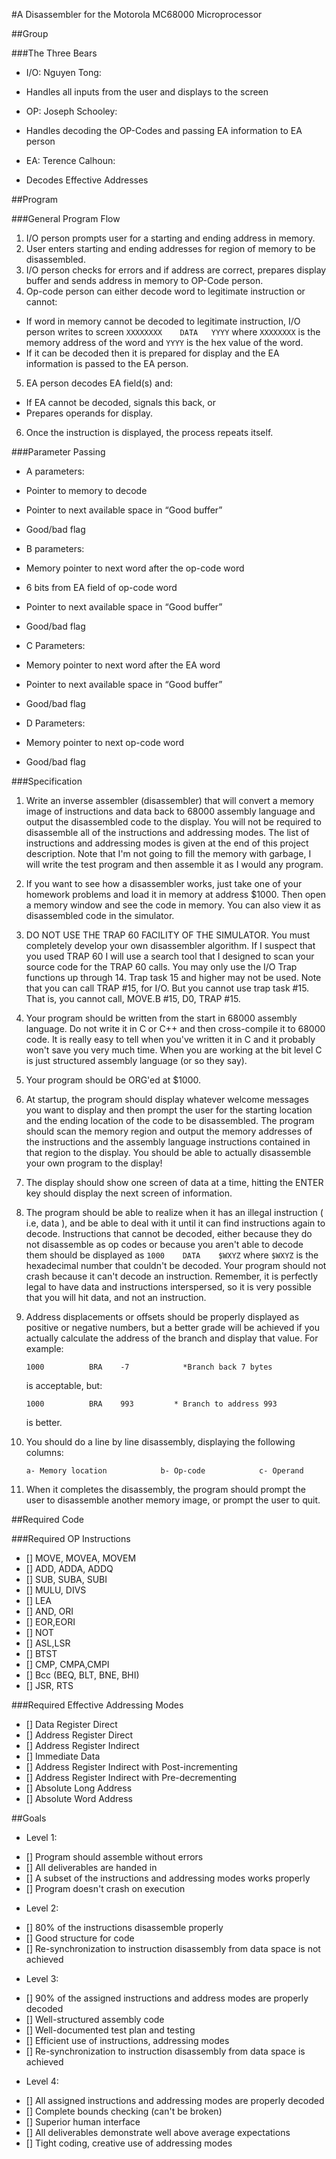 #A Disassembler for the Motorola MC68000 Microprocessor

##Group

###The Three Bears

* I/O: Nguyen Tong:
 
 * Handles all inputs from the user and displays to the screen
 
* OP: Joseph Schooley:
 
 * Handles decoding the OP-Codes and passing EA information to EA person
 
* EA: Terence Calhoun:
 
 * Decodes Effective Addresses
 
##Program

###General Program Flow

1. I/O person prompts user for a starting and ending address in memory.
2. User enters starting and ending addresses for region of memory to be disassembled.
3. I/O person checks for errors and if address are correct, prepares display buffer and sends address in memory to OP-Code person.
4. Op-code person can either decode word to legitimate instruction or cannot:

 * If word in memory cannot be decoded to legitimate instruction, I/O person writes to screen ```XXXXXXXX    DATA   YYYY``` where ```XXXXXXXX``` is the memory address of the word and ```YYYY``` is the hex value of the word.
 * If it can be decoded then it is prepared for display and the EA information is passed to the EA person.

5. EA person decodes EA field(s) and:

 * If EA cannot be decoded, signals this back, or
 * Prepares operands for display.

6. Once the instruction is displayed, the process repeats itself.

###Parameter Passing

* A parameters:
 * Pointer to memory to decode
 * Pointer to next available space in “Good buffer”
 * Good/bad flag

* B parameters:
 * Memory pointer to next word after the op-code word
 * 6 bits from EA field of op-code word
 * Pointer to next available space in “Good buffer”
 * Good/bad flag

* C Parameters:
 * Memory pointer to next word after the EA word
 * Pointer to next available space in “Good buffer”
 * Good/bad flag

* D Parameters:
 * Memory pointer to next op-code word
 * Good/bad flag

###Specification

1. Write an inverse assembler (disassembler) that will convert a memory image of instructions and data back to 68000 assembly language and output the disassembled code to the display. You will not be required to disassemble all of the instructions and addressing modes. The list of instructions and addressing modes is given at the end of this project description. Note that I'm not going to fill the memory with garbage, I will write the test program and then assemble it as I would any program.
2. If you want to see how a disassembler works, just take one of your homework problems and load it in memory at address $1000. Then open a memory window and see the code in memory. You can also view it as disassembled code in the simulator.
3. DO NOT USE THE TRAP 60 FACILITY OF THE SIMULATOR. You must completely develop your own disassembler algorithm. If I suspect that you used TRAP 60 I will use a search tool that I designed to scan your source code for the TRAP 60 calls. You may only use the I/O Trap functions up through 14. Trap task 15 and higher may not be used. Note that you can call TRAP #15, for I/O. But you cannot use trap task #15. That is, you cannot call, MOVE.B #15, D0, TRAP #15.
4. Your program should be written from the start in 68000 assembly language. Do not write it in C or C++ and then cross-compile it to 68000 code. It is really easy to tell when you've written it in C and it probably won't save you very much time. When you are working at the bit level C is just structured assembly language (or so they say).
5. Your program should be ORG'ed at $1000.
6. At startup, the program should display whatever welcome messages you want to display and then prompt the user for the starting location  and the ending location of the code to be disassembled. The program should scan the memory region and output the memory addresses of the instructions and the assembly language instructions contained in that region to the display. You should be able to actually disassemble your own program to the display!
7. The display should show one screen of data at a time, hitting the ENTER key should display the next screen of information.
8. The program should be able to realize when it has an illegal instruction ( i.e, data ), and be able to deal with it until it can find instructions again to decode. Instructions that cannot be decoded, either because they do not disassemble as op codes or because you aren't able to decode them should be displayed as ```1000    DATA    $WXYZ``` where ```$WXYZ``` is the hexadecimal number that couldn't be decoded. Your program should not crash because it can't decode an instruction. Remember, it is perfectly legal to have data and instructions interspersed, so it is very possible that you will hit data, and not an instruction.
9. Address displacements or offsets should be properly displayed as positive or negative numbers, but a better grade will be achieved if you actually calculate the address of the branch and display that value. For example:

    ```1000          BRA    -7            *Branch back 7 bytes```
    
    is acceptable, but:
    
    ```1000          BRA    993         * Branch to address 993```
    
    is better.

10. You should do a line by line disassembly, displaying the following columns:

    ```a- Memory location            b- Op-code            c- Operand```
    
11. When it completes the disassembly, the program should prompt the user to disassemble another memory image, or prompt the user to quit.

##Required Code

###Required OP Instructions

- [] MOVE, MOVEA, MOVEM
- [] ADD, ADDA,  ADDQ
- [] SUB, SUBA, SUBI
- [] MULU, DIVS
- [] LEA
- [] AND, ORI
- [] EOR,EORI
- [] NOT
- [] ASL,LSR
- [] BTST
- [] CMP, CMPA,CMPI
- [] Bcc (BEQ, BLT, BNE, BHI)
- [] JSR, RTS

###Required Effective Addressing Modes

- [] Data Register Direct
- [] Address Register Direct
- [] Address Register Indirect
- [] Immediate Data
- [] Address Register Indirect with Post-incrementing
- [] Address Register Indirect with Pre-decrementing
- [] Absolute Long Address
- [] Absolute Word Address

##Goals

* Level 1:
 - [] Program should assemble without errors
 - [] All deliverables are handed in
 - [] A subset of the instructions and addressing modes works properly
 - [] Program doesn't crash on execution
* Level 2:
 - [] 80% of the instructions disassemble properly
 - [] Good structure for code
 - [] Re-synchronization to instruction disassembly from data space is not achieved
* Level 3:
 - [] 90% of the assigned instructions and  address modes are properly decoded
 - [] Well-structured assembly code
 - [] Well-documented test plan and testing
 - [] Efficient use of instructions, addressing modes
 - [] Re-synchronization to instruction disassembly from data space is achieved
* Level 4:
 - [] All assigned instructions and addressing modes are  properly decoded
 - [] Complete bounds checking (can't be broken)
 - [] Superior human interface
 - [] All deliverables demonstrate well above average expectations
 - [] Tight coding, creative use of addressing modes
